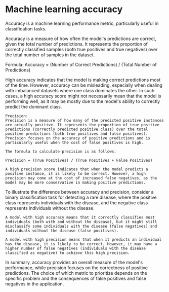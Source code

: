 # Machine learning accuracy

Accuracy is a machine learning performance metric, particularly useful in classification tasks.

Accuracy is a measure of how often the model's predictions are correct, given the total number of predictions. It represents the proportion of correctly classified samples (both true positives and true negatives) over the total number of samples in the dataset.

Formula: Accuracy = (Number of Correct Predictions) / (Total Number of Predictions)

High accuracy indicates that the model is making correct predictions most of the time. However, accuracy can be misleading, especially when dealing with imbalanced datasets where one class dominates the other. In such cases, a high accuracy score might not necessarily mean that the model is performing well, as it may be mostly due to the model's ability to correctly predict the dominant class.

    Precision:
    Precision is a measure of how many of the predicted positive instances are actually positive. It represents the proportion of true positive predictions (correctly predicted positive class) over the total positive predictions (both true positives and false positives). Precision focuses on the accuracy of positive predictions and is particularly useful when the cost of false positives is high.

    The formula to calculate precision is as follows:

    Precision = (True Positives) / (True Positives + False Positives)

    A high precision score indicates that when the model predicts a positive instance, it is likely to be correct. However, a high precision may come at the cost of increased false negatives, as the model may be more conservative in making positive predictions.

To illustrate the difference between accuracy and precision, consider a binary classification task for detecting a rare disease, where the positive class represents individuals with the disease, and the negative class represents individuals without the disease.

    A model with high accuracy means that it correctly classifies most individuals (both with and without the disease), but it might still misclassify some individuals with the disease (false negatives) and individuals without the disease (false positives).

    A model with high precision means that when it predicts an individual has the disease, it is likely to be correct. However, it may have a higher number of false negatives (individuals with the disease classified as negative) to achieve this high precision.

In summary, accuracy provides an overall measure of the model's performance, while precision focuses on the correctness of positive predictions. The choice of which metric to prioritize depends on the specific problem and the consequences of false positives and false negatives in the application.